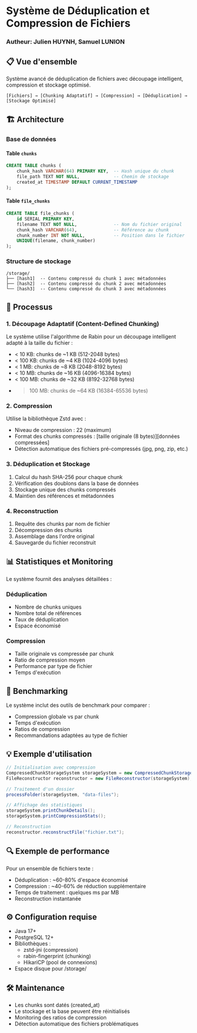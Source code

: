 # Système de Déduplication et Compression de Fichiers

### Autheur: Julien HUYNH, Samuel LUNION

## 📋 Vue d'ensemble

Système avancé de déduplication de fichiers avec découpage intelligent, compression et stockage optimisé.

```
[Fichiers] → [Chunking Adaptatif] → [Compression] → [Déduplication] → [Stockage Optimisé]
```

## 🏗️ Architecture

### Base de données

#### Table `chunks`

```sql
CREATE TABLE chunks (
    chunk_hash VARCHAR(64) PRIMARY KEY,  -- Hash unique du chunk
    file_path TEXT NOT NULL,             -- Chemin de stockage
    created_at TIMESTAMP DEFAULT CURRENT_TIMESTAMP
);
```

#### Table `file_chunks`

```sql
CREATE TABLE file_chunks (
    id SERIAL PRIMARY KEY,
    filename TEXT NOT NULL,              -- Nom du fichier original
    chunk_hash VARCHAR(64),              -- Référence au chunk
    chunk_number INT NOT NULL,           -- Position dans le fichier
    UNIQUE(filename, chunk_number)
);
```

### Structure de stockage

```
/storage/
├── [hash1]  -- Contenu compressé du chunk 1 avec métadonnées
├── [hash2]  -- Contenu compressé du chunk 2 avec métadonnées
└── [hash3]  -- Contenu compressé du chunk 3 avec métadonnées
```

## 🔄 Processus

### 1. Découpage Adaptatif (Content-Defined Chunking)

Le système utilise l'algorithme de Rabin pour un découpage intelligent adapté à la taille du fichier :

- < 10 KB: chunks de ~1 KB (512-2048 bytes)
- < 100 KB: chunks de ~4 KB (1024-4096 bytes)
- < 1 MB: chunks de ~8 KB (2048-8192 bytes)
- < 10 MB: chunks de ~16 KB (4096-16384 bytes)
- < 100 MB: chunks de ~32 KB (8192-32768 bytes)
- > 100 MB: chunks de ~64 KB (16384-65536 bytes)

### 2. Compression

Utilise la bibliothèque Zstd avec :
- Niveau de compression : 22 (maximum)
- Format des chunks compressés : [taille originale (8 bytes)][données compressées]
- Détection automatique des fichiers pré-compressés (jpg, png, zip, etc.)

### 3. Déduplication et Stockage

1. Calcul du hash SHA-256 pour chaque chunk
2. Vérification des doublons dans la base de données
3. Stockage unique des chunks compressés
4. Maintien des références et métadonnées

### 4. Reconstruction

1. Requête des chunks par nom de fichier
2. Décompression des chunks
3. Assemblage dans l'ordre original
4. Sauvegarde du fichier reconstruit

## 📊 Statistiques et Monitoring

Le système fournit des analyses détaillées :

### Déduplication
- Nombre de chunks uniques
- Nombre total de références
- Taux de déduplication
- Espace économisé

### Compression
- Taille originale vs compressée par chunk
- Ratio de compression moyen
- Performance par type de fichier
- Temps d'exécution

## 🔬 Benchmarking

Le système inclut des outils de benchmark pour comparer :
- Compression globale vs par chunk
- Temps d'exécution
- Ratios de compression
- Recommandations adaptées au type de fichier

## 💡 Exemple d'utilisation

```java
// Initialisation avec compression
CompressedChunkStorageSystem storageSystem = new CompressedChunkStorageSystem();
FileReconstructor reconstructor = new FileReconstructor(storageSystem);

// Traitement d'un dossier
processFolder(storageSystem, "data-files");

// Affichage des statistiques
storageSystem.printChunkDetails();
storageSystem.printCompressionStats();

// Reconstruction
reconstructor.reconstructFile("fichier.txt");
```

## 🔍 Exemple de performance

Pour un ensemble de fichiers texte :
- Déduplication : ~60-80% d'espace économisé
- Compression : ~40-60% de réduction supplémentaire
- Temps de traitement : quelques ms par MB
- Reconstruction instantanée

## ⚙️ Configuration requise

- Java 17+
- PostgreSQL 12+
- Bibliothèques :
  - zstd-jni (compression)
  - rabin-fingerprint (chunking)
  - HikariCP (pool de connexions)
- Espace disque pour /storage/

## 🛠️ Maintenance

- Les chunks sont datés (created_at)
- Le stockage et la base peuvent être réinitialisés
- Monitoring des ratios de compression
- Détection automatique des fichiers problématiques
